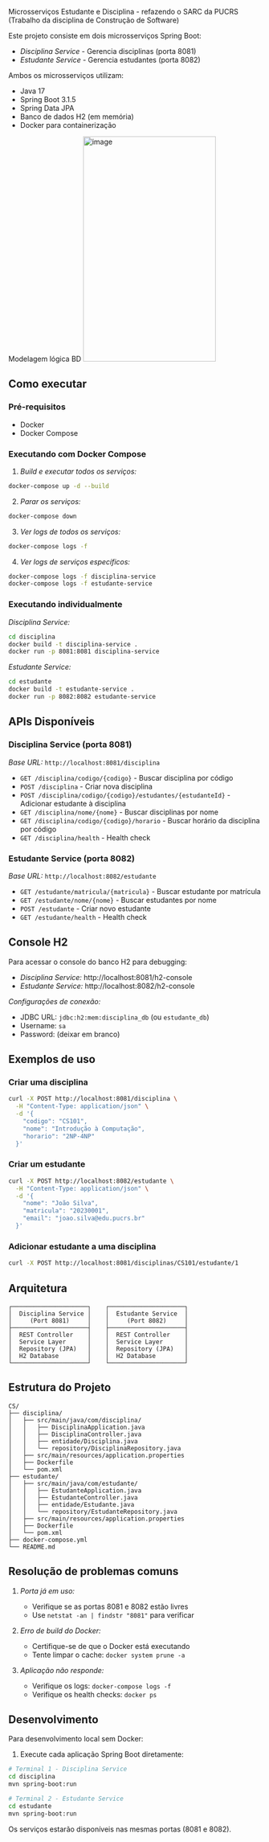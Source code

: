 Microsserviços Estudante e Disciplina - refazendo o SARC da PUCRS (Trabalho da disciplina de Construção de Software)

Este projeto consiste em dois microsserviços Spring Boot:
- *Disciplina Service* - Gerencia disciplinas (porta 8081)
- *Estudante Service* - Gerencia estudantes (porta 8082)

Ambos os microsserviços utilizam:
- Java 17
- Spring Boot 3.1.5
- Spring Data JPA
- Banco de dados H2 (em memória)
- Docker para containerização

Modelagem lógica BD
<img width="264" height="448" alt="image" src="https://github.com/user-attachments/assets/7d2a2753-3924-4f99-9583-beacd52a9a99" />


## Como executar

### Pré-requisitos
- Docker
- Docker Compose

### Executando com Docker Compose

1. *Build e executar todos os serviços:*
```bash
docker-compose up -d --build
```

2. *Parar os serviços:*
```bash
docker-compose down
```

3. *Ver logs de todos os serviços:*
```bash
docker-compose logs -f
```

4. *Ver logs de serviços específicos:*
```bash
docker-compose logs -f disciplina-service
docker-compose logs -f estudante-service
```

### Executando individualmente

*Disciplina Service:*
```bash
cd disciplina
docker build -t disciplina-service .
docker run -p 8081:8081 disciplina-service
```

*Estudante Service:*
```bash
cd estudante
docker build -t estudante-service .
docker run -p 8082:8082 estudante-service
```

## **APIs Disponíveis**

### Disciplina Service (porta 8081)

*Base URL:* `http://localhost:8081/disciplina`

- `GET /disciplina/codigo/{codigo}` - Buscar disciplina por código
- `POST /disciplina` - Criar nova disciplina
- `POST /disciplina/codigo/{codigo}/estudantes/{estudanteId}` - Adicionar estudante à disciplina
- `GET /disciplina/nome/{nome}` - Buscar disciplinas por nome
- `GET /disciplina/codigo/{codigo}/horario` - Buscar horário da disciplina por código
- `GET /disciplina/health` - Health check

### Estudante Service (porta 8082)

*Base URL:* `http://localhost:8082/estudante`

- `GET /estudante/matricula/{matricula}` - Buscar estudante por matrícula
- `GET /estudante/nome/{nome}` - Buscar estudantes por nome
- `POST /estudante` - Criar novo estudante
- `GET /estudante/health` - Health check

## Console H2

Para acessar o console do banco H2 para debugging:

- *Disciplina Service:* http://localhost:8081/h2-console
- *Estudante Service:* http://localhost:8082/h2-console

*Configurações de conexão:*
- JDBC URL: `jdbc:h2:mem:disciplina_db` (ou `estudante_db`)
- Username: `sa`
- Password: (deixar em branco)

## Exemplos de uso

### Criar uma disciplina
```bash
curl -X POST http://localhost:8081/disciplina \
  -H "Content-Type: application/json" \
  -d '{
    "codigo": "CS101",
    "nome": "Introdução à Computação",
    "horario": "2NP-4NP"
  }'
```

### Criar um estudante
```bash
curl -X POST http://localhost:8082/estudante \
  -H "Content-Type: application/json" \
  -d '{
    "nome": "João Silva",
    "matricula": "20230001",
    "email": "joao.silva@edu.pucrs.br"
  }'
```

### Adicionar estudante a uma disciplina
```bash
curl -X POST http://localhost:8081/disciplinas/CS101/estudante/1
```

## Arquitetura

```
┌─────────────────────┐    ┌─────────────────────┐
│  Disciplina Service │    │  Estudante Service  │
│     (Port 8081)     │    │     (Port 8082)     │
├─────────────────────┤    ├─────────────────────┤
│  REST Controller    │    │  REST Controller    │
│  Service Layer      │    │  Service Layer      │
│  Repository (JPA)   │    │  Repository (JPA)   │
│  H2 Database        │    │  H2 Database        │
└─────────────────────┘    └─────────────────────┘
```

## Estrutura do Projeto

```
CS/
├── disciplina/
│   ├── src/main/java/com/disciplina/
│   │   ├── DisciplinaApplication.java
│   │   ├── DisciplinaController.java
│   │   ├── entidade/Disciplina.java
│   │   └── repository/DisciplinaRepository.java
│   ├── src/main/resources/application.properties
│   ├── Dockerfile
│   └── pom.xml
├── estudante/
│   ├── src/main/java/com/estudante/
│   │   ├── EstudanteApplication.java
│   │   ├── EstudanteController.java
│   │   ├── entidade/Estudante.java
│   │   └── repository/EstudanteRepository.java
│   ├── src/main/resources/application.properties
│   ├── Dockerfile
│   └── pom.xml
├── docker-compose.yml
└── README.md
```

## Resolução de problemas comuns

1. *Porta já em uso:*
   - Verifique se as portas 8081 e 8082 estão livres
   - Use `netstat -an | findstr "8081"` para verificar

2. *Erro de build do Docker:*
   - Certifique-se de que o Docker está executando
   - Tente limpar o cache: `docker system prune -a`

3. *Aplicação não responde:*
   - Verifique os logs: `docker-compose logs -f`
   - Verifique os health checks: `docker ps`

## Desenvolvimento

Para desenvolvimento local sem Docker:

1. Execute cada aplicação Spring Boot diretamente:
```bash
# Terminal 1 - Disciplina Service
cd disciplina
mvn spring-boot:run

# Terminal 2 - Estudante Service  
cd estudante
mvn spring-boot:run
```

Os serviços estarão disponíveis nas mesmas portas (8081 e 8082).
